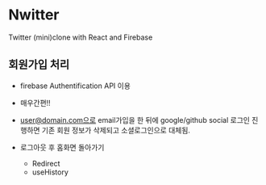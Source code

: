 # Nwitter

Twitter (mini)clone with React and Firebase

## 회원가입 처리

- firebase Authentification API 이용
- 매우간편!!

- user@domain.com으로 email가입을 한 뒤에 google/github social 로그인 진행하면 기존 회원 정보가 삭제되고 소셜로그인으로 대체됨.

- 로그아웃 후 홈화면 돌아가기
  - Redirect
  - useHistory